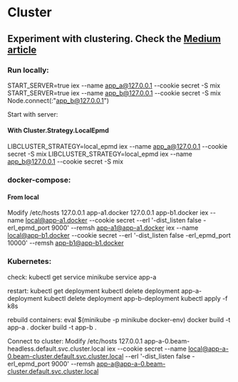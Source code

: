 # Cluster

## Experiment with clustering. Check the [Medium article](TODO)

### Run locally:
START_SERVER=true iex --name app_a@127.0.0.1 --cookie secret -S mix
START_SERVER=true iex --name app_b@127.0.0.1 --cookie secret -S mix
Node.connect(:"app_b@127.0.0.1")

Start with server:


#### With Cluster.Strategy.LocalEpmd 
LIBCLUSTER_STRATEGY=local_epmd iex --name app_a@127.0.0.1 --cookie secret -S mix
LIBCLUSTER_STRATEGY=local_epmd iex --name app_b@127.0.0.1 --cookie secret -S mix

### docker-compose:
#### From local
Modify /etc/hosts 
127.0.0.1       app-a1.docker
127.0.0.1       app-b1.docker
iex --name local@app-a1.docker --cookie secret --erl '-dist_listen false -erl_epmd_port 9000' --remsh app-a1@app-a1.docker
iex --name local@app-b1.docker --cookie secret --erl '-dist_listen false -erl_epmd_port 10000' --remsh app-b1@app-b1.docker

### Kubernetes:
check:
kubectl get service
minikube service app-a

restart:
kubectl get deployment
kubectl delete deployment app-a-deployment
kubectl delete deployment app-b-deployment
kubectl apply -f k8s

rebuild containers:
eval $(minikube -p minikube docker-env)
docker build -t app-a .
docker build -t app-b .

Connect to cluster:
Modify /etc/hosts
127.0.0.1       app-a-0.beam-headless.default.svc.cluster.local
iex --cookie secret --name local@app-a-0.beam-cluster.default.svc.cluster.local --erl '-dist_listen false -erl_epmd_port 9000' --remsh app-a@app-a-0.beam-cluster.default.svc.cluster.local
